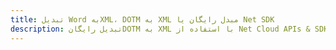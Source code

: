 ---title: تبدیل Word بهXML، DOTM به XML مبدل رایگان یا Net SDKdescription: تبدیل رایگانDOTM به XML با استفاده از Net Cloud APIs & SDK. همچنین اسناد Microsoft Word و OpenOffice را در Cloud ایجاد، ویرایش و رندر کنید.---